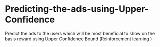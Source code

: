 # Predicting-the-ads-using-Upper-Confidence
Predict the ads to the users which will be most beneficial to show on the basis reward using  Upper Confidence Bound (Reinforcement learning ) 
